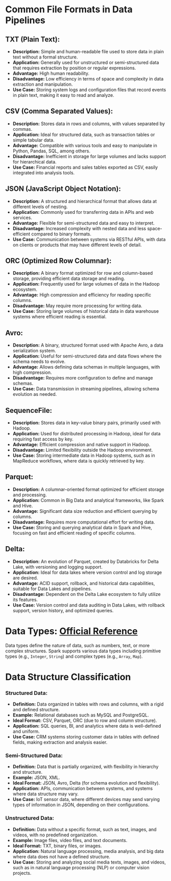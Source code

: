 # Common File Formats in Data Pipelines

## TXT (Plain Text):
- **Description:** Simple and human-readable file used to store data in plain text without a formal structure.
- **Application:** Generally used for unstructured or semi-structured data that requires extraction by position or regular expressions.
- **Advantage:** High human readability.
- **Disadvantage:** Low efficiency in terms of space and complexity in data extraction and manipulation.
- **Use Case:** Storing system logs and configuration files that record events in plain text, making it easy to read and analyze.

## CSV (Comma Separated Values):
- **Description:** Stores data in rows and columns, with values separated by commas.
- **Application:** Ideal for structured data, such as transaction tables or simple tabular data.
- **Advantage:** Compatible with various tools and easy to manipulate in Python, Pandas, SQL, among others.
- **Disadvantage:** Inefficient in storage for large volumes and lacks support for hierarchical data.
- **Use Case:** Financial reports and sales tables exported as CSV, easily integrated into analysis tools.

## JSON (JavaScript Object Notation):
- **Description:** A structured and hierarchical format that allows data at different levels of nesting.
- **Application:** Commonly used for transferring data in APIs and web services.
- **Advantage:** Flexible for semi-structured data and easy to interpret.
- **Disadvantage:** Increased complexity with nested data and less space-efficient compared to binary formats.
- **Use Case:** Communication between systems via RESTful APIs, with data on clients or products that may have different levels of detail.

## ORC (Optimized Row Columnar):
- **Description:** A binary format optimized for row and column-based storage, providing efficient data storage and reading.
- **Application:** Frequently used for large volumes of data in the Hadoop ecosystem.
- **Advantage:** High compression and efficiency for reading specific columns.
- **Disadvantage:** May require more processing for writing data.
- **Use Case:** Storing large volumes of historical data in data warehouse systems where efficient reading is essential.

## Avro:
- **Description:** A binary, structured format used with Apache Avro, a data serialization system.
- **Application:** Useful for semi-structured data and data flows where the schema needs to evolve.
- **Advantage:** Allows defining data schemas in multiple languages, with high compression.
- **Disadvantage:** Requires more configuration to define and manage schemas.
- **Use Case:** Data transmission in streaming pipelines, allowing schema evolution as needed.

## SequenceFile:
- **Description:** Stores data in key-value binary pairs, primarily used with Hadoop.
- **Application:** Used for distributed processing in Hadoop, ideal for data requiring fast access by key.
- **Advantage:** Efficient compression and native support in Hadoop.
- **Disadvantage:** Limited flexibility outside the Hadoop environment.
- **Use Case:** Storing intermediate data in Hadoop systems, such as in MapReduce workflows, where data is quickly retrieved by key.

## Parquet:
- **Description:** A columnar-oriented format optimized for efficient storage and processing.
- **Application:** Common in Big Data and analytical frameworks, like Spark and Hive.
- **Advantage:** Significant data size reduction and efficient querying by columns.
- **Disadvantage:** Requires more computational effort for writing data.
- **Use Case:** Storing and querying analytical data in Spark and Hive, focusing on fast and efficient reading of specific columns.

## Delta:
- **Description:** An evolution of Parquet, created by Databricks for Delta Lake, with versioning and logging support.
- **Application:** Ideal for data lakes where version control and log storage are desired.
- **Advantage:** ACID support, rollback, and historical data capabilities, suitable for Data Lakes and pipelines.
- **Disadvantage:** Dependent on the Delta Lake ecosystem to fully utilize its features.
- **Use Case:** Version control and data auditing in Data Lakes, with rollback support, version history, and optimized queries.

# Data Types: [Official Reference](https://spark.apache.org/docs/3.5.3/sql-ref-datatypes.html#supported-data-types)
Data types define the nature of data, such as numbers, text, or more complex structures. Spark supports various data types including primitive types (e.g., `Integer`, `String`) and complex types (e.g., `Array`, `Map`).


# Data Structure Classification

### Structured Data:
- **Definition:** Data organized in tables with rows and columns, with a rigid and defined structure. 
- **Example:** Relational databases such as MySQL and PostgreSQL.
- **Ideal Format:** CSV, Parquet, ORC (due to row and column structure).
- **Application:** SQL queries, BI, and analytics where data is well-defined and uniform.
- **Use Case:** CRM systems storing customer data in tables with defined fields, making extraction and analysis easier.

### Semi-Structured Data:
- **Definition:** Data that is partially organized, with flexibility in hierarchy and structure. 
- **Example:** JSON, XML.
- **Ideal Format:** JSON, Avro, Delta (for schema evolution and flexibility).
- **Application:** APIs, communication between systems, and systems where data structure may vary.
- **Use Case:** IoT sensor data, where different devices may send varying types of information in JSON, depending on their configurations.

### Unstructured Data:
- **Definition:** Data without a specific format, such as text, images, and videos, with no predefined organization.
- **Example:** Image files, video files, and text documents.
- **Ideal Format:** TXT, binary files, or images.
- **Application:** Natural language processing, media analysis, and big data where data does not have a defined structure.
- **Use Case:** Storing and analyzing social media texts, images, and videos, such as in natural language processing (NLP) or computer vision projects.
